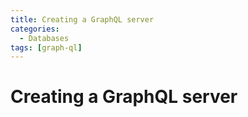 ```yaml
---
title: Creating a GraphQL server
categories:
  - Databases
tags: [graph-ql]
---
```


# Creating a GraphQL server
